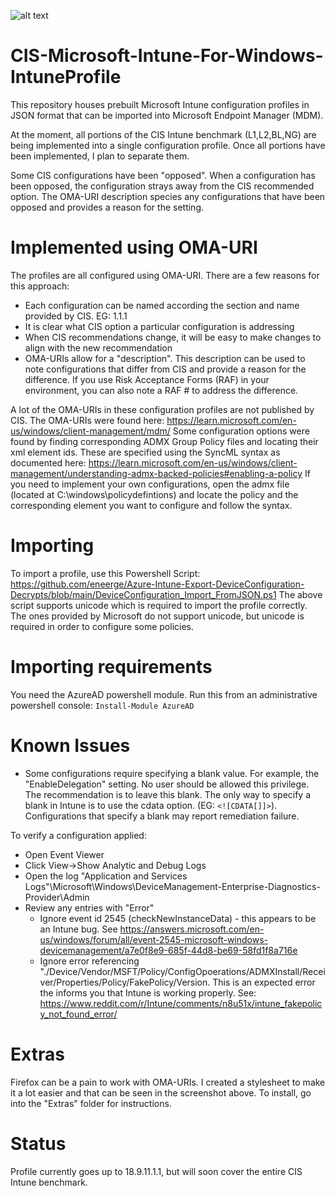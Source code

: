 ![alt text](https://github.com/eneerge/CIS-Microsoft-Intune-For-Windows-IntuneProfile/raw/main/screenshots/intuness.png?raw=true)

# CIS-Microsoft-Intune-For-Windows-IntuneProfile
This repository houses prebuilt Microsoft Intune configuration profiles in JSON format that can be imported into Microsoft Endpoint Manager (MDM).

At the moment, all portions of the CIS Intune benchmark (L1,L2,BL,NG) are being implemented into a single configuration profile. Once all portions have been implemented, I plan to separate them.

Some CIS configurations have been "opposed". When a configuration has been opposed, the configuration strays away from the CIS recommended option. The OMA-URI description species any configurations that have been opposed and provides a reason for the setting.

# Implemented using OMA-URI
The profiles are all configured using OMA-URI. There are a few reasons for this approach:
- Each configuration can be named according the section and name provided by CIS. EG: 1.1.1 <Name>
- It is clear what CIS option a particular configuration is addressing
- When CIS recommendations change, it will be easy to make changes to align with the new recommendation
- OMA-URIs allow for a "description". This description can be used to note configurations that differ from CIS and provide a reason for the difference. If you use Risk Acceptance Forms (RAF) in your environment, you can also note a RAF # to address the difference.
 

A lot of the OMA-URIs in these configuration profiles are not published by CIS. The OMA-URIs were found here: https://learn.microsoft.com/en-us/windows/client-management/mdm/
Some configuration options were found by finding corresponding ADMX Group Policy files and locating their xml element ids. These are specified using the SyncML <data id=""> syntax as documented here: https://learn.microsoft.com/en-us/windows/client-management/understanding-admx-backed-policies#enabling-a-policy
If you need to implement your own configurations, open the admx file (located at C:\windows\policydefintions) and locate the policy and the corresponding element you want to configure and follow the <enabled/><data id="config_id" values="value_you_want"/> syntax.

# Importing
To import a profile, use this Powershell Script: https://github.com/eneerge/Azure-Intune-Export-DeviceConfiguration-Decrypts/blob/main/DeviceConfiguration_Import_FromJSON.ps1
The above script supports unicode which is required to import the profile correctly. The ones provided by Microsoft do not support unicode, but unicode is required in order to configure some policies.

# Importing requirements
You need the AzureAD powershell module. Run this from an administrative powershell console:
`Install-Module AzureAD`

# Known Issues
- Some configurations require specifying a blank value. For example, the "EnableDelegation" setting. No user should be allowed this privilege. The recommendation is to leave this blank. The only way to specify a blank in Intune is to use the cdata option. (EG: `<![CDATA[]]>`). Configurations that specify a blank may report remediation failure.

To verify a configuration applied:
- Open Event Viewer
- Click View->Show Analytic and Debug Logs
- Open the log "Application and Services Logs"\Microsoft\Windows\DeviceManagement-Enterprise-Diagnostics-Provider\Admin
- Review any entries with "Error"
  - Ignore event id 2545 (checkNewInstanceData) - this appears to be an Intune bug. See https://answers.microsoft.com/en-us/windows/forum/all/event-2545-microsoft-windows-devicemanagement/a7e0f8e9-685f-44d8-be69-58fd1f8a716e
  - Ignore error referencing "./Device/Vendor/MSFT/Policy/ConfigOpoerations/ADMXInstall/Receiver/Properties/Policy/FakePolicy/Version. This is an expected error the informs you that Intune is working properly. See: https://www.reddit.com/r/Intune/comments/n8u51x/intune_fakepolicy_not_found_error/

# Extras
Firefox can be a pain to work with OMA-URIs. I created a stylesheet to make it a lot easier and that can be seen in the screenshot above. To install, go into the "Extras" folder for instructions.

# Status
Profile currently goes up to 18.9.11.1.1, but will soon cover the entire CIS Intune benchmark.
